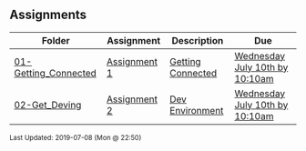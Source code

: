 ## Assignments
| Folder | Assignment | Description | Due|
 | ------------|------------|------------|------------|
 | [01-Getting_Connected](https://github.com/rugbyprof/4443-Internet-Programming/tree/master/Assignments/01-Getting_Connected) | [ Assignment 1 ](https://github.com/rugbyprof/4443-Internet-Programming/tree/master/Assignments/01-Getting_Connected) | [ Getting Connected](https://github.com/rugbyprof/4443-Internet-Programming/tree/master/Assignments/01-Getting_Connected) | [Wednesday July 10th by 10:10am](https://github.com/rugbyprof/4443-Internet-Programming/tree/master/Assignments/01-Getting_Connected) |
 | [02-Get_Deving](https://github.com/rugbyprof/4443-Internet-Programming/tree/master/Assignments/02-Get_Deving) | [ Assignment 2 ](https://github.com/rugbyprof/4443-Internet-Programming/tree/master/Assignments/02-Get_Deving) | [ Dev Environment](https://github.com/rugbyprof/4443-Internet-Programming/tree/master/Assignments/02-Get_Deving) | [Wednesday July 10th by 10:10am](https://github.com/rugbyprof/4443-Internet-Programming/tree/master/Assignments/02-Get_Deving) |

<sup>Last Updated: 2019-07-08 (Mon @ 22:50)</sup>